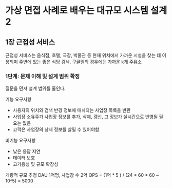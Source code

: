 # 가상 면접 사례로 배우는 대규모 시스템 설계 2

## 1장 근접성 서비스
근접성 서비스는 음식점, 호텔, 극장, 박물관 등 현재 위치에서 가까운 시설을 찾는 데 이용되며 주변에 있는 좋은 식당 검색, 구글맴의 경우에는 가까운 k개 주유소

### 1단계: 문제 이해 및 설계 범위 확정

질문을 던져 설계 범위를 줄인다.

기능 요구사항
- 사용자의 위치와 검색 반경 정보에 매치되는 사업장 목록을 반환
- 사업장 소유주가 사업장 정보를 추가, 삭제, 갱신, 그 정보가 실시간으로 반영될 필요는 없음
- 고객은 사업장의 상세 정보를 살필 수 있어야함

비기능 요구사항
- 낮은 응답 지연
- 데이터 보호
- 고가용성 및 규모 확장성

개량적 규모 추정
DAU 1억명, 사업장 수 2억
QPS = (1억 * 5 ) / (24 * 60 * 60 ~ 10^5) = 5000